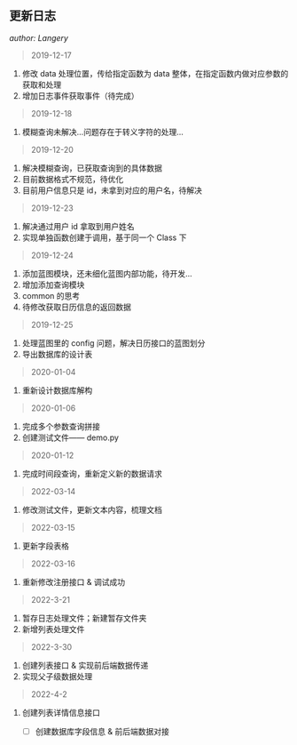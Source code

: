 ## 更新日志

*author: Langery*

> 2019-12-17

1. 修改 data 处理位置，传给指定函数为 data 整体，在指定函数内做对应参数的获取和处理
2. 增加日志事件获取事件（待完成）

> 2019-12-18

1. 模糊查询未解决...问题存在于转义字符的处理...

> 2019-12-20

1. 解决模糊查询，已获取查询到的具体数据
2. 目前数据格式不规范，待优化
3. 目前用户信息只是 id，未拿到对应的用户名，待解决

> 2019-12-23

1. 解决通过用户 id 拿取到用户姓名
2. 实现单独函数创建于调用，基于同一个 Class 下

> 2019-12-24

1. 添加蓝图模块，还未细化蓝图内部功能，待开发...
2. 增加添加查询模块
3. common 的思考
4. 待修改获取日历信息的返回数据

> 2019-12-25

1. 处理蓝图里的 config 问题，解决日历接口的蓝图划分
2. 导出数据库的设计表

> 2020-01-04

1. 重新设计数据库解构

> 2020-01-06

1. 完成多个参数查询拼接
2. 创建测试文件—— demo.py

> 2020-01-12

1. 完成时间段查询，重新定义新的数据请求

> 2022-03-14

1. 修改测试文件，更新文本内容，梳理文档

> 2022-03-15

1. 更新字段表格

> 2022-03-16

1. 重新修改注册接口 & 调试成功

> 2022-3-21

1. 暂存日志处理文件；新建暂存文件夹
2. 新增列表处理文件

> 2022-3-30

1. 创建列表接口 & 实现前后端数据传递
2. 实现父子级数据处理

> 2022-4-2

1. 创建列表详情信息接口
    - [ ] 创建数据库字段信息 & 前后端数据对接


